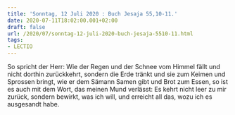 ```yaml
---
title: 'Sonntag, 12 Juli 2020 : Buch Jesaja 55,10-11.'
date: 2020-07-11T18:02:00.001+02:00
draft: false
url: /2020/07/sonntag-12-juli-2020-buch-jesaja-5510-11.html
tags: 
- LECTIO
---
```


So spricht der Herr: Wie der Regen und der Schnee vom Himmel fällt und nicht dorthin zurückkehrt, sondern die Erde tränkt und sie zum Keimen und Sprossen bringt, wie er dem Sämann Samen gibt und Brot zum Essen, so ist es auch mit dem Wort, das meinen Mund verlässt: Es kehrt nicht leer zu mir zurück, sondern bewirkt, was ich will, und erreicht all das, wozu ich es ausgesandt habe.